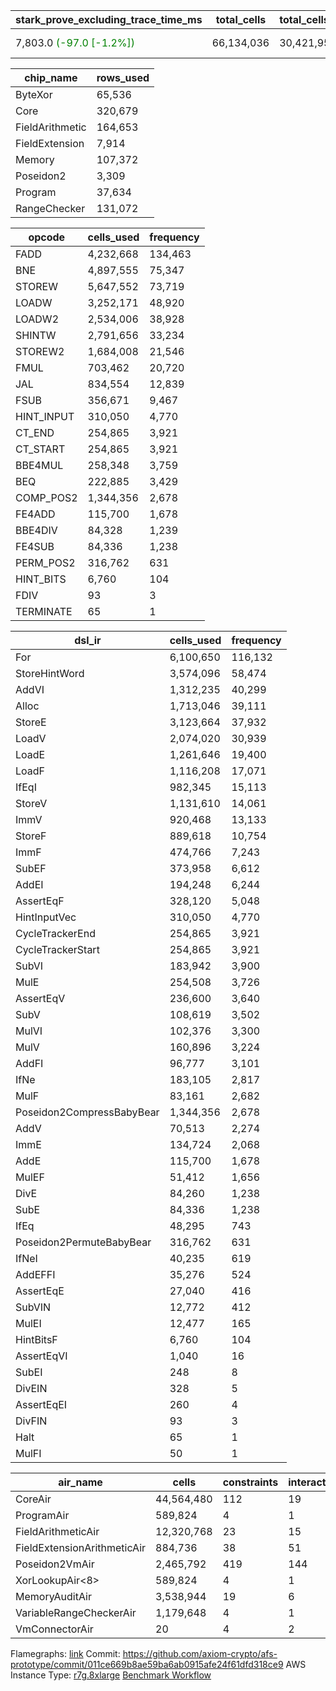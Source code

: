 | stark_prove_excluding_trace_time_ms | total_cells | total_cells_used | trace_gen_time_ms | verify_program_compile_ms |
| --- | --- | --- | --- | --- |
| 7,803.0 <span style="color: green">(-97.0 [-1.2%])</span> | 66,134,036 | 30,421,958 | 1,663.0 <span style="color: green">(-4.0 [-0.2%])</span> | 35.0 <span style="color: red">(+1.0 [+2.9%])</span> |

| chip_name | rows_used |
| --- | --- |
| ByteXor | 65,536 |
| Core | 320,679 |
| FieldArithmetic | 164,653 |
| FieldExtension | 7,914 |
| Memory | 107,372 |
| Poseidon2 | 3,309 |
| Program | 37,634 |
| RangeChecker | 131,072 |

| opcode | cells_used | frequency |
| --- | --- | --- |
| FADD | 4,232,668 | 134,463 |
| BNE | 4,897,555 | 75,347 |
| STOREW | 5,647,552 | 73,719 |
| LOADW | 3,252,171 | 48,920 |
| LOADW2 | 2,534,006 | 38,928 |
| SHINTW | 2,791,656 | 33,234 |
| STOREW2 | 1,684,008 | 21,546 |
| FMUL | 703,462 | 20,720 |
| JAL | 834,554 | 12,839 |
| FSUB | 356,671 | 9,467 |
| HINT_INPUT | 310,050 | 4,770 |
| CT_END | 254,865 | 3,921 |
| CT_START | 254,865 | 3,921 |
| BBE4MUL | 258,348 | 3,759 |
| BEQ | 222,885 | 3,429 |
| COMP_POS2 | 1,344,356 | 2,678 |
| FE4ADD | 115,700 | 1,678 |
| BBE4DIV | 84,328 | 1,239 |
| FE4SUB | 84,336 | 1,238 |
| PERM_POS2 | 316,762 | 631 |
| HINT_BITS | 6,760 | 104 |
| FDIV | 93 | 3 |
| TERMINATE | 65 | 1 |

| dsl_ir | cells_used | frequency |
| --- | --- | --- |
| For | 6,100,650 | 116,132 |
| StoreHintWord | 3,574,096 | 58,474 |
| AddVI | 1,312,235 | 40,299 |
| Alloc | 1,713,046 | 39,111 |
| StoreE | 3,123,664 | 37,932 |
| LoadV | 2,074,020 | 30,939 |
| LoadE | 1,261,646 | 19,400 |
| LoadF | 1,116,208 | 17,071 |
| IfEqI | 982,345 | 15,113 |
| StoreV | 1,131,610 | 14,061 |
| ImmV | 920,468 | 13,133 |
| StoreF | 889,618 | 10,754 |
| ImmF | 474,766 | 7,243 |
| SubEF | 373,958 | 6,612 |
| AddEI | 194,248 | 6,244 |
| AssertEqF | 328,120 | 5,048 |
| HintInputVec | 310,050 | 4,770 |
| CycleTrackerEnd | 254,865 | 3,921 |
| CycleTrackerStart | 254,865 | 3,921 |
| SubVI | 183,942 | 3,900 |
| MulE | 254,508 | 3,726 |
| AssertEqV | 236,600 | 3,640 |
| SubV | 108,619 | 3,502 |
| MulVI | 102,376 | 3,300 |
| MulV | 160,896 | 3,224 |
| AddFI | 96,777 | 3,101 |
| IfNe | 183,105 | 2,817 |
| MulF | 83,161 | 2,682 |
| Poseidon2CompressBabyBear | 1,344,356 | 2,678 |
| AddV | 70,513 | 2,274 |
| ImmE | 134,724 | 2,068 |
| AddE | 115,700 | 1,678 |
| MulEF | 51,412 | 1,656 |
| DivE | 84,260 | 1,238 |
| SubE | 84,336 | 1,238 |
| IfEq | 48,295 | 743 |
| Poseidon2PermuteBabyBear | 316,762 | 631 |
| IfNeI | 40,235 | 619 |
| AddEFFI | 35,276 | 524 |
| AssertEqE | 27,040 | 416 |
| SubVIN | 12,772 | 412 |
| MulEI | 12,477 | 165 |
| HintBitsF | 6,760 | 104 |
| AssertEqVI | 1,040 | 16 |
| SubEI | 248 | 8 |
| DivEIN | 328 | 5 |
| AssertEqEI | 260 | 4 |
| DivFIN | 93 | 3 |
| Halt | 65 | 1 |
| MulFI | 50 | 1 |

| air_name | cells | constraints | interactions | main_cols | perm_cols | prep_cols | quotient_deg | rows |
| --- | --- | --- | --- | --- | --- | --- | --- | --- |
| CoreAir | 44,564,480 | 112 | 19 | 65 | 20 | 0 | 8 | 524,288 |
| ProgramAir<BabyBear> | 589,824 | 4 | 1 | 1 | 8 | 9 | 1 | 65,536 |
| FieldArithmeticAir | 12,320,768 | 23 | 15 | 31 | 16 | 0 | 8 | 262,144 |
| FieldExtensionArithmeticAir | 884,736 | 38 | 51 | 68 | 40 | 0 | 8 | 8,192 |
| Poseidon2VmAir<BabyBear> | 2,465,792 | 419 | 144 | 502 | 100 | 0 | 8 | 4,096 |
| XorLookupAir<8> | 589,824 | 4 | 1 | 1 | 8 | 3 | 1 | 65,536 |
| MemoryAuditAir | 3,538,944 | 19 | 6 | 19 | 8 | 0 | 8 | 131,072 |
| VariableRangeCheckerAir | 1,179,648 | 4 | 1 | 1 | 8 | 2 | 1 | 131,072 |
| VmConnectorAir | 20 | 4 | 2 | 2 | 8 | 1 | 2 | 2 |



Flamegraphs: [link](https://github.com/axiom-crypto/afs-prototype/actions/runs/11076434657/artifacts/1989068392)
Commit: https://github.com/axiom-crypto/afs-prototype/commit/011ce669b8ae59ba6ab0915afe24f61dfd318ce9
AWS Instance Type: [r7g.8xlarge](https://instances.vantage.sh/aws/ec2/r7g.8xlarge)
[Benchmark Workflow](https://github.com/axiom-crypto/afs-prototype/actions/runs/11076434657)
